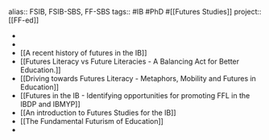 alias:: FSIB, FSIB-SBS, FF-SBS
tags:: #IB #PhD #[[Futures Studies]]
project:: [[FF-ed]]

-
-
- [[A recent history of futures in the IB]]
- [[Futures Literacy vs Future Literacies - A Balancing Act for Better Education.]]
- [[Driving towards Futures Literacy - Metaphors, Mobility and Futures in Education]]
- [[Futures in the IB - Identifying opportunities for promoting FFL in the IBDP and IBMYP]]
- [[An introduction to Futures Studies for the IB]]
- [[The Fundamental Futurism of Education]]
-